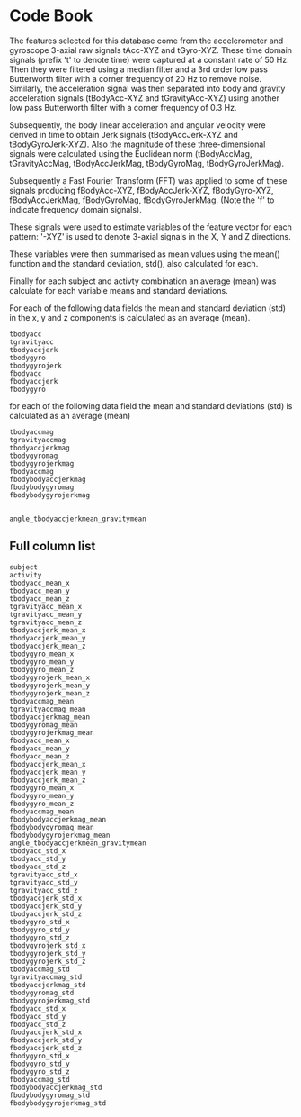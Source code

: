 # Code Book

The features selected for this database come from the accelerometer and gyroscope 3-axial raw signals tAcc-XYZ and tGyro-XYZ. These time domain signals (prefix 't' to denote time) were captured at a constant rate of 50 Hz. Then they were filtered using a median filter and a 3rd order low pass Butterworth filter with a corner frequency of 20 Hz to remove noise. Similarly, the acceleration signal was then separated into body and gravity acceleration signals (tBodyAcc-XYZ and tGravityAcc-XYZ) using another low pass Butterworth filter with a corner frequency of 0.3 Hz. 

Subsequently, the body linear acceleration and angular velocity were derived in time to obtain Jerk signals (tBodyAccJerk-XYZ and tBodyGyroJerk-XYZ). Also the magnitude of these three-dimensional signals were calculated using the Euclidean norm (tBodyAccMag, tGravityAccMag, tBodyAccJerkMag, tBodyGyroMag, tBodyGyroJerkMag). 

Subsequently a Fast Fourier Transform (FFT) was applied to some of these signals producing fBodyAcc-XYZ, fBodyAccJerk-XYZ, fBodyGyro-XYZ, fBodyAccJerkMag, fBodyGyroMag, fBodyGyroJerkMag. (Note the 'f' to indicate frequency domain signals).

These signals were used to estimate variables of the feature vector for each pattern:
'-XYZ' is used to denote 3-axial signals in the X, Y and Z directions.

These variables were then summarised as mean values using the mean() function and the standard deviation, std(), also calculated for each.

Finally for each subject and activty combination an average (mean) was calculate for each variable means and standard deviations.


For each of the following data fields the mean and standard deviation (std) in the x, y and z components is calculated as an average (mean).

    tbodyacc
    tgravityacc
    tbodyaccjerk
    tbodygyro
    tbodygyrojerk
    fbodyacc
    fbodyaccjerk
    fbodygyro

for each of the following data field the mean and standard deviations (std) is calculated as an average (mean)

    tbodyaccmag
    tgravityaccmag
    tbodyaccjerkmag
    tbodygyromag
    tbodygyrojerkmag
    fbodyaccmag
    fbodybodyaccjerkmag
    fbodybodygyromag
    fbodybodygyrojerkmag


    angle_tbodyaccjerkmean_gravitymean


## Full column list

    subject
    activity
    tbodyacc_mean_x
    tbodyacc_mean_y
    tbodyacc_mean_z
    tgravityacc_mean_x
    tgravityacc_mean_y
    tgravityacc_mean_z
    tbodyaccjerk_mean_x
    tbodyaccjerk_mean_y
    tbodyaccjerk_mean_z
    tbodygyro_mean_x
    tbodygyro_mean_y
    tbodygyro_mean_z
    tbodygyrojerk_mean_x
    tbodygyrojerk_mean_y
    tbodygyrojerk_mean_z
    tbodyaccmag_mean
    tgravityaccmag_mean
    tbodyaccjerkmag_mean
    tbodygyromag_mean
    tbodygyrojerkmag_mean
    fbodyacc_mean_x
    fbodyacc_mean_y
    fbodyacc_mean_z
    fbodyaccjerk_mean_x
    fbodyaccjerk_mean_y
    fbodyaccjerk_mean_z
    fbodygyro_mean_x
    fbodygyro_mean_y
    fbodygyro_mean_z
    fbodyaccmag_mean
    fbodybodyaccjerkmag_mean
    fbodybodygyromag_mean
    fbodybodygyrojerkmag_mean
    angle_tbodyaccjerkmean_gravitymean
    tbodyacc_std_x
    tbodyacc_std_y
    tbodyacc_std_z
    tgravityacc_std_x
    tgravityacc_std_y
    tgravityacc_std_z
    tbodyaccjerk_std_x
    tbodyaccjerk_std_y
    tbodyaccjerk_std_z
    tbodygyro_std_x
    tbodygyro_std_y
    tbodygyro_std_z
    tbodygyrojerk_std_x
    tbodygyrojerk_std_y
    tbodygyrojerk_std_z
    tbodyaccmag_std
    tgravityaccmag_std
    tbodyaccjerkmag_std
    tbodygyromag_std
    tbodygyrojerkmag_std
    fbodyacc_std_x
    fbodyacc_std_y
    fbodyacc_std_z
    fbodyaccjerk_std_x
    fbodyaccjerk_std_y
    fbodyaccjerk_std_z
    fbodygyro_std_x
    fbodygyro_std_y
    fbodygyro_std_z
    fbodyaccmag_std
    fbodybodyaccjerkmag_std
    fbodybodygyromag_std
    fbodybodygyrojerkmag_std
